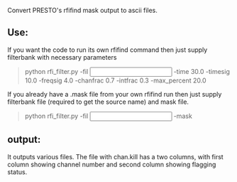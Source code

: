 Convert PRESTO's rfifind mask output to ascii files. 

Use:
-----------------
If you want the code to run its own rfifind command then just supply filterbank with necessary parameters 
> python rfi_filter.py -fil <input filterbank file> -time 30.0 -timesig 10.0 -freqsig 4.0 -chanfrac 0.7 -intfrac 0.3 -max_percent 20.0 

If you already have a .mask file from your own rfifind run then just supply filterbank file (required to get the source name) and mask file.

> python rfi_filter.py -fil <input filterbank file> -mask <your mask file> 


output:
-----------------
It outputs various files. The file with chan.kill has a two columns, with first column showing channel number and second column showing flagging status. 

